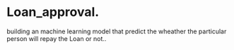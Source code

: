 # Loan_approval.
building an machine learning model that predict the wheather the particular person  will repay the  Loan or not..
